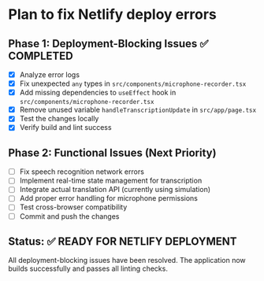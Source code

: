 
# Plan to fix Netlify deploy errors

## Phase 1: Deployment-Blocking Issues ✅ COMPLETED

- [x] Analyze error logs
- [x] Fix unexpected `any` types in `src/components/microphone-recorder.tsx`
- [x] Add missing dependencies to `useEffect` hook in `src/components/microphone-recorder.tsx`
- [x] Remove unused variable `handleTranscriptionUpdate` in `src/app/page.tsx`
- [x] Test the changes locally
- [x] Verify build and lint success

## Phase 2: Functional Issues (Next Priority)

- [ ] Fix speech recognition network errors
- [ ] Implement real-time state management for transcription
- [ ] Integrate actual translation API (currently using simulation)
- [ ] Add proper error handling for microphone permissions
- [ ] Test cross-browser compatibility
- [ ] Commit and push the changes

## Status: ✅ READY FOR NETLIFY DEPLOYMENT
All deployment-blocking issues have been resolved. The application now builds successfully and passes all linting checks.
